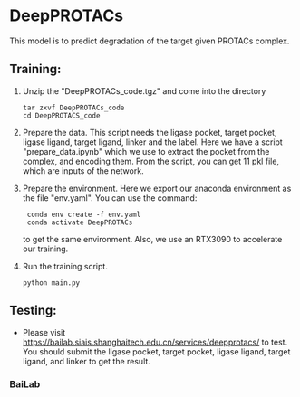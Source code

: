 # DeepPROTACs

This model is to predict degradation of the target given PROTACs complex.

## Training:
1. Unzip the "DeepPROTACs_code.tgz" and come into the directory
   ```shell
   tar zxvf DeepPROTACs_code
   cd DeepPROTACS_code
   ```
2. Prepare the data. This script needs the ligase pocket, target pocket, ligase 
    ligand, target ligand, linker and the label. Here we have a script 
    "prepare_data.ipynb" which we use to extract the pocket from the complex, 
    and encoding them. From the script, you can get 11 pkl file, which are 
    inputs of the network.

3. Prepare the environment. Here we export our anaconda environment as the
   file "env.yaml". You can use the command:
   ```shell
    conda env create -f env.yaml
    conda activate DeepPROTACs
   ```
   to get the same environment. Also, we use an RTX3090 to accelerate our 
   training.

4. Run the training script.
   ```shell
   python main.py
   ```

## Testing:
+ Please visit https://bailab.siais.shanghaitech.edu.cn/services/deepprotacs/ 
to test. You should submit the  ligase pocket, target pocket, ligase ligand,
target ligand, and linker to get the result. 

### BaiLab